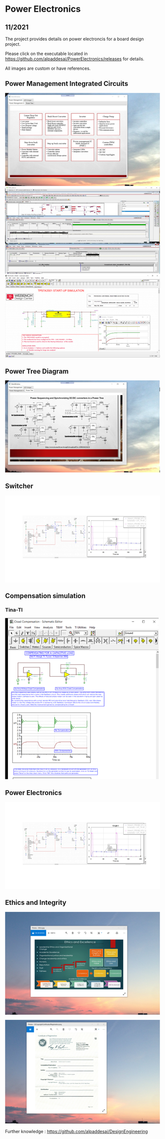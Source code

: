 # Power Electronics 

## 11/2021
The project provides details on power electroncis for a board design project. 

Please click on the executable located in https://github.com/alpaddesai/PowerElectronics/releases for details. 

All images are custom or have references.

## Power Management Integrated Circuits
![image](PowerManagementICImage.png)
![image](LDOImage.jpg)
![image](tinapowersupply.png)

## Power Tree Diagram 
![image](PowerTreeImage.png)

## Switcher
![image](Switcher.jpg)

## Compensation simulation
### Tina-TI 
![image](CloadCompensation1.png)

## Power Electronics 
![image](PowerElectronics.jpg)

## Ethics and Integrity
![image](EthicsandExcellence.png)

![image](USCopyrightCertificate.png)

Further knowledge : https://github.com/alpaddesai/DesignEngineering
